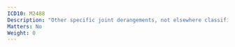 ```yaml
---
ICD10: M2488
Description: "Other specific joint derangements, not elsewhere classified: Other"
Matters: No
Weight: 0
---
```

